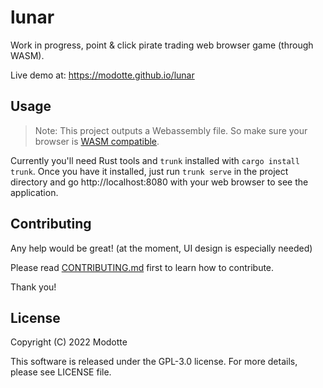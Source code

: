 # lunar

Work in progress, point & click pirate trading web browser game (through WASM).

Live demo at: https://modotte.github.io/lunar

## Usage
> Note: This project outputs a Webassembly file. So make sure your browser is [WASM compatible](https://developer.mozilla.org/en-US/docs/WebAssembly#browser_compatibility).

Currently you'll need Rust tools and `trunk` installed with `cargo install trunk`.
Once you have it installed, just run `trunk serve` in the project directory and go http://localhost:8080 with your web browser to see the application.

## Contributing

Any help would be great! (at the moment, UI design is especially needed)

Please read [CONTRIBUTING.md](https://github.com/modotte/lunar/blob/main/CONTRIBUTING.md) first to learn how to contribute.

Thank you!

## License

Copyright (C) 2022 Modotte

This software is released under the GPL-3.0 license. For more details, please see LICENSE file.
